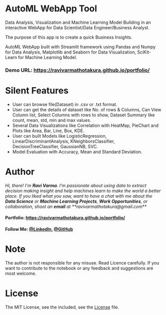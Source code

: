 # AutoML WebApp Tool
Data Analysis, Visualization and Machine Learning Model Building in an interactive WebApp for Data Scientist/Data Engineer/Business Analyst.

The purpose of this app is to create a quick Business Insights.

AutoML WebApp built with Streamlit framework using Pandas and Numpy for Data Analysis, Matplotlib and Seaborn for Data Visualization, SciKit-Learn for Machine Learning Model.

### Demo URL: https://ravivarmathotakura.github.io/portfolio/

# Silent Features
* User can browse file(Dataset) in .csv or .txt format.
* User can get the details of dataset like No. of rows & Columns, Can View Column list, Select Columns with rows to show, Dataset Summary like count, mean, std, min and max values.
* Several Data Visualizations like Correlation with HeatMap, PieChart and Plots like Area, Bar, Line, Box, KDE.
* User can built Models like LogisticRegression, LinearDiscriminantAnalysis, KNeighborsClassifier, DecisionTreeClassifier, GaussianNB, SVC.
* Model Evaluation with Accuracy, Mean and Standard Deviation.

# Author
_Hi, there! I'm **Ravi Varma**. I'm passionate about using data to extract decision making insight and help machines learn to make the world a better place. If you liked what you saw, want to have a chat with me about the **Data Science** or **Machine Learning Projects**, **Work Opportunities**, or collaboration, shoot an **email** at **ravivarmathotakura@gmail.com_**

#### Portfolio: https://ravivarmathotakura.github.io/portfolio/

#### Follow Me: [@LinkedIn](https://www.linkedin.com/in/ravivarmathotakura/ "Ravi Varma LinkedIn Profile"), [@GitHub](https://github.com/ravivarmathotakura "Ravi Varma GitHub Profile")

# Note
The author is not responsible for any misuse. Read Licence carefully. If you want to contribute to the notebook or any feedback and suggestions are most welcome.

# License
The MIT License, see the included, see the [License](https://github.com/ravivarmathotakura/AutoML_WebApp_Tool/blob/master/LICENSE) file.

